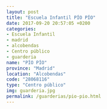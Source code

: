 ```yaml
---
layout: post
title: "Escuela Infantil PÍO PÍO"
date: 2017-09-20 20:57:05 +0200
categories:
- Escuela Infantil
- madrid
- alcobendas
- Centro público
- guarderia
name: "PÍO PÍO"
province: "Madrid"
location: "Alcobendas"
code: "28068116"
type: "Centro público"
img: guarderia.jpg
permalink: /guarderias/pio-pio.html
---
```

